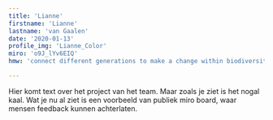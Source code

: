 ```yaml
---
title: 'Lianne'
firstname: 'Lianne'
lastname: 'van Gaalen'
date: '2020-01-13'
profile_img: 'Lianne_Color'
miro: 'o9J_lYv6EIQ'
hmw: 'connect different generations to make a change within biodiversity?'

---
```


Hier komt text over het project van het team. Maar zoals je ziet is het nogal kaal. Wat je nu al ziet is een voorbeeld van publiek miro board, waar mensen feedback kunnen achterlaten.

